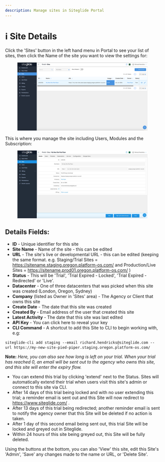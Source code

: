 ```yaml
---
description: Manage sites in Siteglide Portal
---
```


# ℹ️ Site Details

Click the 'Sites' button in the left hand menu in Portal to see your list of sites, then click the Name of the site you want to view the settings for:

<figure><img src="../../.gitbook/assets/Siteglide-Sites-List.png" alt=""><figcaption></figcaption></figure>

This is where you manage the site including Users, Modules and the Subscription:

<figure><img src="../../.gitbook/assets/Siteglide-Site-Details.jpg" alt=""><figcaption></figcaption></figure>

## **Details Fields:**

* **ID** - Unique identifier for this site
* **Site Name** - Name of the site - this can be edited
* **URL** - The site's live or developmental URL - this can be edited (keeping the same format. e.g. Staging/Trial Sites = https://sitename.staging.oregon.platform-os.com/ and Production/Live Sites = https://sitename.prod01.oregon.platform-os.com/ )
* **Status** - This will be 'Trial', 'Trial Expired - Locked', 'Trial Expired - Redirected' or 'Live'.
* **Datacenter** - One of three datacenters that was picked when this site was created (London, Oregon, Sydney)
* **Company** (listed as Owner in 'Sites' area) - The Agency or Client that owns this site
* **Create Date** - The date that this site was created
* **Created By** - Email address of the user that created this site
* **Latest Activity** - The date that this site was last edited
* **API Key** - You can click here to reveal your key
* **CLI Command** - A shortcut to add this Site to CLI to begin working with, e.g:

```
siteglide-cli add staging --email richard.hendricks@siteglide.com --url https://my-new-site-pied-piper.staging.oregon.platform-os.com/
```

**Note:** _Here, you can also see how long is left on your trial. When your trial has reached 0, an email will be sent out to the agency who owns this site, and this site will enter the expiry flow._

* You can extend this trial by clicking 'extend' next to the Status. Sites will automatically extend their trial when users visit this site's admin or connect to this site via CLI.
* After 14 days of this trial being locked and with no user extending this trial; a reminder email is sent out and this Site will now redirect to https://www.siteglide.com/ .
* After 13 days of this trial being redirected; another reminder email is sent to notify the agency owner that this Site will be deleted if no action is taken.
* After 1 day of this second email being sent out, this trial Site will be locked and greyed out in Siteglide.
* Within 24 hours of this site being greyed out, this Site will be fully deleted.

Using the buttons at the bottom, you can also 'View' this site, edit this Site's 'Admin', 'Save' any changes made to the name or URL, or 'Delete Site'.

